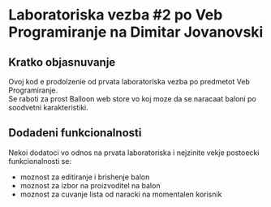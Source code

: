 # Laboratoriska vezba #2 po Veb Programiranje na Dimitar Jovanovski

## Kratko objasnuvanje
Ovoj kod e prodolzenie od prvata laboratoriska vezba po predmetot Veb Programiranje.  
Se raboti za prost Balloon web store vo koj moze da se naracaat baloni po soodvetni karakteristiki.

## Dodadeni funkcionalnosti
Nekoi dodatoci vo odnos na prvata laboratoriska i nejzinite vekje postoecki funkcionalnosti se:
- moznost za editiranje i brishenje balon
- moznost za izbor na proizvoditel na balon
- moznost za cuvanje lista od naracki na momentalen korisnik
